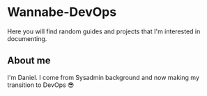 # Wannabe-DevOps
Here you will find random guides and projects that I'm interested in documenting.

## About me
I'm Daniel. I come from Sysadmin background and now making my transition to DevOps 😎
